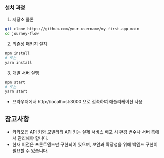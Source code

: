 ### 설치 과정
1. 저장소 클론
```bash
git clone https://github.com/your-username/my-first-app-main
cd journey-flow
```

2. 의존성 패키지 설치
```bash
npm install
# 또는
yarn install
```

3. 개발 서버 실행
```bash
npm start
# 또는
yarn start
```
- 브라우저에서 http://localhost:3000 으로 접속하여 애플리케이션 사용

## 참고사항
- 카카오맵 API 키와 모빌리티 API 키는 실제 서비스 배포 시 환경 변수나 서버 측에서 관리해야 합니다.
- 현재 버전은 프론트엔드만 구현되어 있으며, 보안과 확장성을 위해 백엔드 구현이 필요할 수 있습니다.
